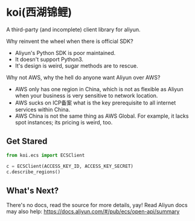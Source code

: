# koi(西湖锦鲤)

A third-party (and incomplete) client library for aliyun.

Why reinvent the wheel when there is official SDK? 

- Aliyun's Python SDK is poor maintained.
- It doesn't support Python3.
- It's design is weird, sugar methods are to rescue.

Why not AWS, why the hell do anyone want Aliyun over AWS?

- AWS only has one region in China, which is not as flexible as Aliyun when your business is very sensitive to network location.
- AWS sucks on ICP备案 what is the key prerequisite to all internet services within China.
- AWS China is not the same thing as AWS Global. For example, it lacks spot instances; its pricing is weird, too.

## Get Stared

```py
from koi.ecs import ECSClient

c = ECSClient(ACCESS_KEY_ID, ACCESS_KEY_SECRET)
c.describe_regions()
```

## What's Next?

There's no docs, read the source for more details, yay!
Read Aliyun docs may also help: https://docs.aliyun.com/#/pub/ecs/open-api/summary
